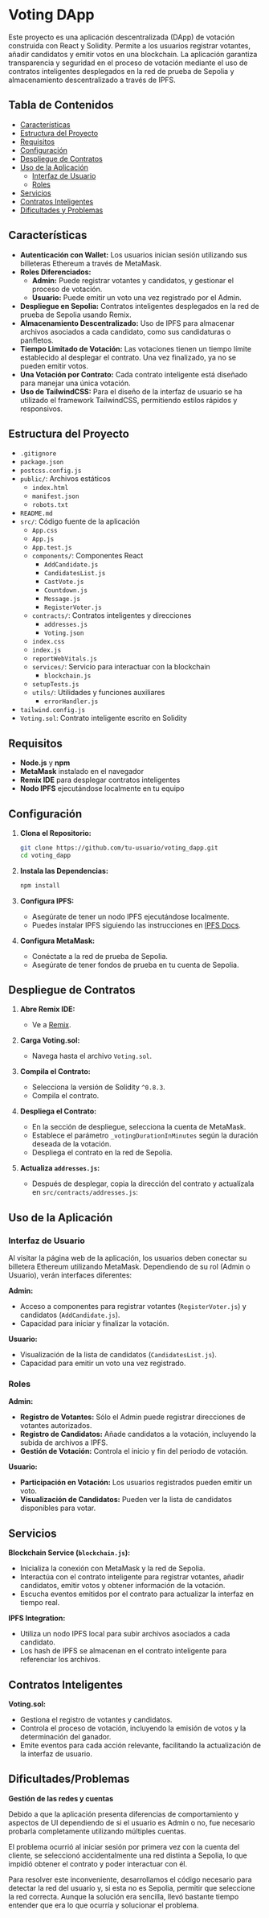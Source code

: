 # Voting DApp

Este proyecto es una aplicación descentralizada (DApp) de votación construida con React y Solidity. Permite a los usuarios registrar votantes, añadir candidatos y emitir votos en una blockchain. La aplicación garantiza transparencia y seguridad en el proceso de votación mediante el uso de contratos inteligentes desplegados en la red de prueba de Sepolia y almacenamiento descentralizado a través de IPFS.

## Tabla de Contenidos

- [Características](#características)
- [Estructura del Proyecto](#estructura-del-proyecto)
- [Requisitos](#requisitos)
- [Configuración](#configuración)
- [Despliegue de Contratos](#despliegue-de-contratos)
- [Uso de la Aplicación](#uso-de-la-aplicación)
  - [Interfaz de Usuario](#interfaz-de-usuario)
  - [Roles](#roles)
- [Servicios](#servicios)
- [Contratos Inteligentes](#contratos-inteligentes)
- [Dificultades y Problemas](#dificultadesproblemas)

## Características

- **Autenticación con Wallet:** Los usuarios inician sesión utilizando sus billeteras Ethereum a través de MetaMask.
- **Roles Diferenciados:** 
  - **Admin:** Puede registrar votantes y candidatos, y gestionar el proceso de votación.
  - **Usuario:** Puede emitir un voto una vez registrado por el Admin.
- **Despliegue en Sepolia:** Contratos inteligentes desplegados en la red de prueba de Sepolia usando Remix.
- **Almacenamiento Descentralizado:** Uso de IPFS para almacenar archivos asociados a cada candidato, como sus candidaturas o panfletos.
- **Tiempo Limitado de Votación:** Las votaciones tienen un tiempo límite establecido al desplegar el contrato. Una vez finalizado, ya no se pueden emitir votos.
- **Una Votación por Contrato:** Cada contrato inteligente está diseñado para manejar una única votación.
- **Uso de TailwindCSS:** Para el diseño de la interfaz de usuario se ha utilizado el framework TailwindCSS, permitiendo estilos rápidos y responsivos.


## Estructura del Proyecto

- `.gitignore`
- `package.json`
- `postcss.config.js`
- `public/`: Archivos estáticos
  - `index.html`
  - `manifest.json`
  - `robots.txt`
- `README.md`
- `src/`: Código fuente de la aplicación
  - `App.css`
  - `App.js`
  - `App.test.js`
  - `components/`: Componentes React
    - `AddCandidate.js`
    - `CandidatesList.js`
    - `CastVote.js`
    - `Countdown.js`
    - `Message.js`
    - `RegisterVoter.js`
  - `contracts/`: Contratos inteligentes y direcciones
    - `addresses.js`
    - `Voting.json`
  - `index.css`
  - `index.js`
  - `reportWebVitals.js`
  - `services/`: Servicio para interactuar con la blockchain
    - `blockchain.js`
  - `setupTests.js`
  - `utils/`: Utilidades y funciones auxiliares
    - `errorHandler.js`
- `tailwind.config.js`
- `Voting.sol`: Contrato inteligente escrito en Solidity

## Requisitos

- **Node.js** y **npm**
- **MetaMask** instalado en el navegador
- **Remix IDE** para desplegar contratos inteligentes
- **Nodo IPFS** ejecutándose localmente en tu equipo

## Configuración

1. **Clona el Repositorio:**
   ```sh
   git clone https://github.com/tu-usuario/voting_dapp.git
   cd voting_dapp
   ```

2. **Instala las Dependencias:**
   ```sh
   npm install
   ```

3. **Configura IPFS:**
   - Asegúrate de tener un nodo IPFS ejecutándose localmente.
   - Puedes instalar IPFS siguiendo las instrucciones en [IPFS Docs](https://docs.ipfs.io/).

4. **Configura MetaMask:**
   - Conéctate a la red de prueba de Sepolia.
   - Asegúrate de tener fondos de prueba en tu cuenta de Sepolia.

## Despliegue de Contratos

1. **Abre Remix IDE:**
   - Ve a [Remix](https://remix.ethereum.org/).

2. **Carga Voting.sol:**
   - Navega hasta el archivo `Voting.sol`.

3. **Compila el Contrato:**
   - Selecciona la versión de Solidity `^0.8.3`.
   - Compila el contrato.

4. **Despliega el Contrato:**
   - En la sección de despliegue, selecciona la cuenta de MetaMask.
   - Establece el parámetro `_votingDurationInMinutes` según la duración deseada de la votación.
   - Despliega el contrato en la red de Sepolia.

5. **Actualiza `addresses.js`:**
   - Después de desplegar, copia la dirección del contrato y actualízala en `src/contracts/addresses.js`:

## Uso de la Aplicación

### Interfaz de Usuario

Al visitar la página web de la aplicación, los usuarios deben conectar su billetera Ethereum utilizando MetaMask. Dependiendo de su rol (Admin o Usuario), verán interfaces diferentes:

**Admin:**
- Acceso a componentes para registrar votantes (`RegisterVoter.js`) y candidatos (`AddCandidate.js`).
- Capacidad para iniciar y finalizar la votación.

**Usuario:**
- Visualización de la lista de candidatos (`CandidatesList.js`).
- Capacidad para emitir un voto una vez registrado.

### Roles

**Admin:**
- **Registro de Votantes:** Sólo el Admin puede registrar direcciones de votantes autorizados.
- **Registro de Candidatos:** Añade candidatos a la votación, incluyendo la subida de archivos a IPFS.
- **Gestión de Votación:** Controla el inicio y fin del periodo de votación.

**Usuario:**
- **Participación en Votación:** Los usuarios registrados pueden emitir un voto.
- **Visualización de Candidatos:** Pueden ver la lista de candidatos disponibles para votar.

## Servicios

**Blockchain Service (`blockchain.js`):**
- Inicializa la conexión con MetaMask y la red de Sepolia.
- Interactúa con el contrato inteligente para registrar votantes, añadir candidatos, emitir votos y obtener información de la votación.
- Escucha eventos emitidos por el contrato para actualizar la interfaz en tiempo real.

**IPFS Integration:**
- Utiliza un nodo IPFS local para subir archivos asociados a cada candidato.
- Los hash de IPFS se almacenan en el contrato inteligente para referenciar los archivos.

## Contratos Inteligentes

**Voting.sol:**
- Gestiona el registro de votantes y candidatos.
- Controla el proceso de votación, incluyendo la emisión de votos y la determinación del ganador.
- Emite eventos para cada acción relevante, facilitando la actualización de la interfaz de usuario.

## Dificultades/Problemas
**Gestión de las redes y cuentas**

Debido a que la aplicación presenta diferencias de comportamiento y aspectos de UI dependiendo de si el usuario es Admin o no, fue necesario probarla completamente utilizando múltiples cuentas. 

El problema ocurrió al iniciar sesión por primera vez con la cuenta del cliente, se seleccionó accidentalmente una red distinta a Sepolia, lo que impidió obtener el contrato y poder interactuar con él. 

Para resolver este inconveniente, desarrollamos el código necesario para detectar la red del usuario y, si esta no es Sepolia, permitir que seleccione la red correcta. Aunque la solución era sencilla, llevó bastante tiempo entender que era lo que ocurría y solucionar el problema.
